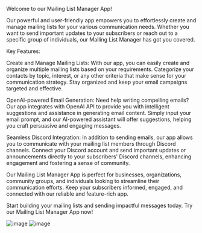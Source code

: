 Welcome to our Mailing List Manager App!

Our powerful and user-friendly app empowers you to effortlessly create and manage mailing lists for your various communication needs. Whether you want to send important updates to your subscribers or reach out to a specific group of individuals, our Mailing List Manager has got you covered.

Key Features:

Create and Manage Mailing Lists: With our app, you can easily create and organize multiple mailing lists based on your requirements. Categorize your contacts by topic, interest, or any other criteria that make sense for your communication strategy. Stay organized and keep your email campaigns targeted and effective.


OpenAI-powered Email Generation: Need help writing compelling emails? Our app integrates with OpenAI API to provide you with intelligent suggestions and assistance in generating email content. Simply input your email prompt, and our AI-powered assistant will offer suggestions, helping you craft persuasive and engaging messages.


Seamless Discord Integration: In addition to sending emails, our app allows you to communicate with your mailing list members through Discord channels. Connect your Discord account and send important updates or announcements directly to your subscribers' Discord channels, enhancing engagement and fostering a sense of community.


Our Mailing List Manager App is perfect for businesses, organizations, community groups, and individuals looking to streamline their communication efforts. Keep your subscribers informed, engaged, and connected with our reliable and feature-rich app.

Start building your mailing lists and sending impactful messages today. Try our Mailing List Manager App now!


![image](https://github.com/UBOS-tech/marketing-portal-ui/assets/87094132/d92da396-1e32-4e7f-8b1a-7dd9a63e9511)
![image](https://github.com/UBOS-tech/marketing-portal-ui/assets/87094132/ac48cf5d-4b9d-4230-859a-628e014deb74)
